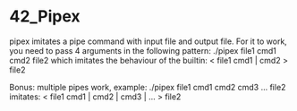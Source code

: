 # 42_Pipex
pipex imitates a pipe command with input file and output file. For it to work, you need to pass 4 arguments in the following pattern:
./pipex file1 cmd1 cmd2 file2
which imitates the behaviour of the builtin:
< file1 cmd1 | cmd2 > file2

Bonus:
multiple pipes work, example:
./pipex file1 cmd1 cmd2 cmd3 ... file2
imitates:
< file1 cmd1 | cmd2 | cmd3 | ... > file2

